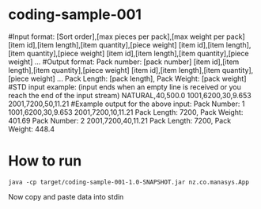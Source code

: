 # coding-sample-001

#Input format:
[Sort order],[max pieces per pack],[max weight per pack]
[item id],[item length],[item quantity],[piece weight]
[item id],[item length],[item quantity],[piece weight]
[item id],[item length],[item quantity],[piece weight]
...
#Output format:
Pack number: [pack number]
[item id],[item length],[item quantity],[piece weight]
[item id],[item length],[item quantity],[piece weight]
...
Pack Length: [pack length], Pack Weight: [pack weight]
#STD input example: (input ends when an empty line is received or you reach the end of the input stream)
NATURAL,40,500.0
1001,6200,30,9.653
2001,7200,50,11.21
#Example output for the above input:
Pack Number: 1
1001,6200,30,9.653
2001,7200,10,11.21
Pack Length: 7200, Pack Weight: 401.69
Pack Number: 2
2001,7200,40,11.21
Pack Length: 7200, Pack Weight: 448.4

# How to run

~~~~
java -cp target/coding-sample-001-1.0-SNAPSHOT.jar nz.co.manasys.App
~~~~

Now copy and paste data into stdin


